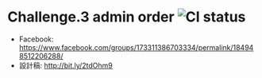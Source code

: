 # Challenge.3 admin order ![CI status](https://img.shields.io/badge/build-passing-brightgreen.svg)
* Facebook: https://www.facebook.com/groups/173311386703334/permalink/184948512206288/
* 設計稿: http://bit.ly/2tdOhm9
